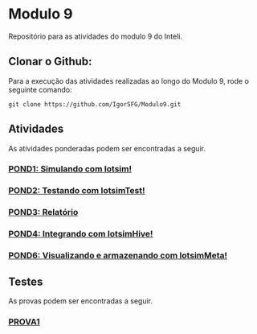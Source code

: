 # Modulo 9
Repositório para as atividades do modulo 9 do Inteli.

## Clonar o Github:
Para a execução das atividades realizadas ao longo do Modulo 9, rode o seguinte comando:
```
git clone https://github.com/IgorSFG/Modulo9.git
```

## Atividades
As atividades ponderadas podem ser encontradas a seguir.

### [POND1: Simulando com Iotsim!](https://github.com/IgorSFG/Modulo9/tree/main/src/pond1)

### [POND2: Testando com IotsimTest!](https://github.com/IgorSFG/Modulo9/tree/main/src/pond2)

### [POND3: Relatório](https://github.com/IgorSFG/Modulo9/tree/main/src/pond3)

### [POND4: Integrando com IotsimHive!](https://github.com/IgorSFG/Modulo9/tree/main/src/pond4)

### [POND6: Visualizando e armazenando com IotsimMeta!](https://github.com/IgorSFG/Modulo9/tree/main/src/pond6)

## Testes
As provas podem ser encontradas a seguir.
### [PROVA1](https://github.com/IgorSFG/Modulo9/tree/main/tests/prova1)
